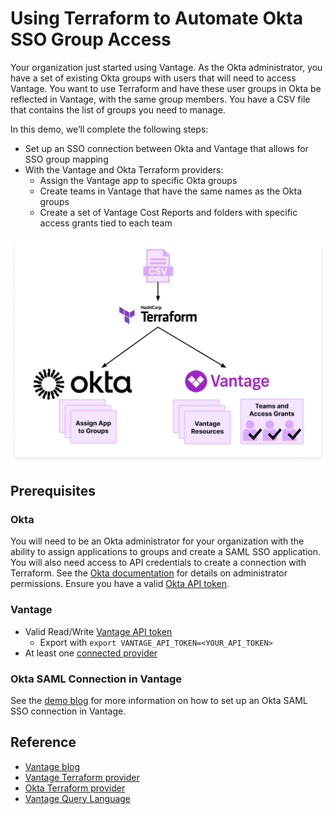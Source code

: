 # Using Terraform to Automate Okta SSO Group Access

Your organization just started using Vantage. As the Okta administrator, you have a set of existing Okta groups with users that will need to access Vantage. You want to use Terraform and have these user groups in Okta be reflected in Vantage, with the same group members. You have a CSV file that contains the list of groups you need to manage.

In this demo, we’ll complete the following steps:

- Set up an SSO connection between Okta and Vantage that allows for SSO group mapping
- With the Vantage and Okta Terraform providers:
  - Assign the Vantage app to specific Okta groups
  - Create teams in Vantage that have the same names as the Okta groups
  - Create a set of Vantage Cost Reports and folders with specific access grants tied to each team

![A diagram that starts with a CSV icon. CSV points to the Terraform logo. The Terraform logo has one arrow that points to the Okta logo and one that points to the Vantage logo. Under the Okta logo are three squares that say Assign App to Groups. Under the Vantage logo is one set of three squares that says Vantage Resources. Another square says Teams and Access Grants and has three user icons with checkmarks over them.](/assets/okta-terraform.png)

## Prerequisites

### Okta

You will need to be an Okta administrator for your organization with the ability to assign applications to groups and create a SAML SSO application. You will also need access to API credentials to create a connection with Terraform. See the [Okta documentation](https://help.okta.com/en-us/content/topics/security/administrators-admin-comparison.htm) for details on administrator permissions. Ensure you have a valid [Okta API token](https://developer.okta.com/docs/guides/create-an-api-token/main/).

### Vantage

- Valid Read/Write [Vantage API token](https://vantage.readme.io/reference/authentication)
  - Export with `export VANTAGE_API_TOKEN=<YOUR_API_TOKEN>`
- At least one [connected provider](https://www.vantage.sh/integrations/)

### Okta SAML Connection in Vantage

See the [demo blog](https://www.vantage.sh/blog/okta-terraform#create-a-saml-sso-connection-between-okta-and-vantage) for more information on how to set up an Okta SAML SSO connection in Vantage. 

## Reference

- [Vantage blog](https://www.vantage.sh/blog/okta-terraform)
- [Vantage Terraform provider](https://registry.terraform.io/providers/vantage-sh/vantage/latest/docs)
- [Okta Terraform provider](https://registry.terraform.io/providers/okta/okta/latest/docs)
- [Vantage Query Language](https://docs.vantage.sh/vql)
